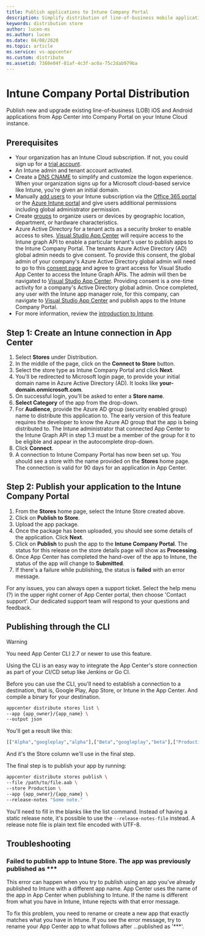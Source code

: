 ```yaml
---
title: Publish applications to Intune Company Portal
description: Simplify distribution of line-of-business mobile applications to the Company Portal on Intune
keywords: distribution store
author: lucen-ms
ms.author: lucen
ms.date: 04/08/2020
ms.topic: article
ms.service: vs-appcenter
ms.custom: distribute
ms.assetid: 7360e04f-01af-4c3f-ac0a-75c2dab979ba
---
```


# Intune Company Portal Distribution
Publish new and upgrade existing line-of-business (LOB) iOS and Android applications from App Center into Company Portal on your Intune Cloud instance.

## Prerequisites
* Your organization has an Intune Cloud subscription. If not, you could sign up for a [trial account](https://docs.microsoft.com/intune/free-trial-sign-up).
* An Intune admin and tenant account activated. 
* Create a [DNS CNAME](https://docs.microsoft.com/intune/custom-domain-name-configure) to simplify and customize the logon experience. When your organization signs up for a Microsoft cloud-based service like Intune, you're given an initial domain.
* Manually [add users](https://docs.microsoft.com/intune/users-add) to your Intune subscription via the [Office 365 portal](https://www.office.com/signin) or the [Azure Intune portal](https://portal.azure.com/#blade/Microsoft_Intune_DeviceSettings/ExtensionLandingBlade/overview) and give users additional permissions including global administrator permission.
* Create [groups](https://docs.microsoft.com/intune/groups-add) to organize users or devices by geographic location, department, or hardware characteristics.
* Azure Active Directory for a tenant acts as a security broker to enable access to sites. [Visual Studio App Center](https://appcenter.ms) will require access to the Intune graph API to enable a particular tenant's user to publish apps to the Intune Company Portal. The tenants Azure Active Directory (AD) global admin needs to give consent. To provide this consent, the global admin of your company's Azure Active Directory global admin will need to go to this [consent page](https://login.microsoftonline.com/common/adminconsent?client_id=9aa18e05-1deb-4254-98a8-fab3591a3ad3&redirect_uri=https://appcenter.ms) and agree to grant access for Visual Studio App Center to access the Intune Graph APIs. The admin will then be navigated to [Visual Studio App Center](https://appcenter.ms). Providing consent is a one-time activity for a company's Active Directory global admin. Once completed, any user with the Intune app manager role, for this company, can navigate to [Visual Studio App Center](https://appcenter.ms) and publish apps to the Intune Company Portal.
* For more information, review the [introduction to Intune](https://docs.microsoft.com/intune/introduction-intune).


## Step 1: Create an Intune connection in App Center

1. Select **Stores** under Distribution.
2. In the middle of the page, click on the **Connect to Store** button.
3. Select the store type as Intune Company Portal and click **Next**.
4. You'll be redirected to Microsoft login page, to provide your initial domain name in Azure Active Directory (AD). It looks like **your-domain.onmicrosoft.com**.
5. On successful login, you'll be asked to enter a **Store name**.
6. **Select Category** of the app from the drop-down.
7. For **Audience**, provide the Azure AD group (security enabled group) name to distribute this application to. The early version of this feature requires the developer to know the Azure AD group that the app is being distributed to. The Intune administrator that connected App Center to the Intune Graph API in step 1.3 must be a member of the group for it to be eligible and appear in the autocomplete drop-down.
8. Click **Connect**.
9. A connection to Intune Company Portal has now been set up. You should see a store with the name provided on the **Stores** home page. The connection is valid for 90 days for an application in App Center. 


## Step 2: Publish your application to the Intune Company Portal

1. From the **Stores** home page, select the Intune Store created above.
2. Click on **Publish to Store**.
3. Upload the app package.
4. Once the package has been uploaded, you should see some details of the application. Click **Next**.
5. Click on **Publish** to push the app to the **Intune Company Portal**. The status for this release on the store details page will show as **Processing**.
6. Once App Center has completed the hand-over of the app to Intune, the status of the app will change to **Submitted**.
7. If there's a failure while publishing, the status is **failed** with an error message.

For any issues, you can always open a support ticket. Select the help menu (?) in the upper right corner of App Center portal, then choose 'Contact support'. Our dedicated support team will respond to your questions and feedback. 


## Publishing through the CLI

> [!WARNING]
> You need App Center CLI 2.7 or newer to use this feature.

Using the CLI is an easy way to integrate the App Center's store connection as part of your CI/CD setup like Jenkins or Go CI.

Before you can use the CLI, you'll need to establish a connection to a destination, that is, Google Play, App Store, or Intune in the App Center. And compile a binary for your destination.

```bash
appcenter distribute stores list \
--app {app_owner}/{app_name} \
--output json
```

You'll get a result like this:

```bash
[["Alpha","googleplay","alpha"],["Beta","googleplay","beta"],["Production","googleplay","production"]
```

And it's the Store column we'll use in the final step.

The final step is to publish your app by running:

```bash
appcenter distribute stores publish \
--file /path/to/file.aab \
--store Production \
--app {app_owner}/{app_name} \
--release-notes "Some note."
```

You'll need to fill in the blanks like the list command. Instead of having a static release note, it's possible to use the `--release-notes-file` instead. A release note file is plain text file encoded with UTF-8.

## Troubleshooting

### Failed to publish app to Intune Store. The app was previously published as ***

This error can happen when you try to publish using an app you've already published to Intune with a different app name.  App Center uses the name of the app in App Center when publishing to Intune. If the name is different from what you have in Intune, Intune rejects with that error message.

To fix this problem, you need to rename or create a new app that exactly matches what you have in Intune. If you see the error message, try to rename your App Center app to what follows after ...published as '***'.
